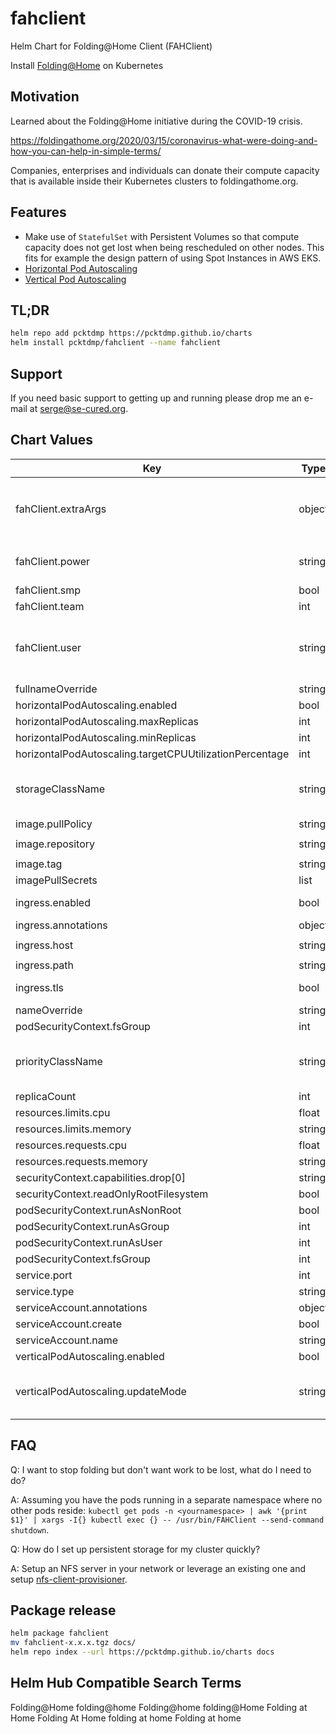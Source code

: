 # fahclient
Helm Chart for Folding@Home Client (FAHClient)

Install [Folding@Home](https://foldingathome.org/) on Kubernetes

## Motivation

Learned about the Folding@Home initiative during the COVID-19 crisis.

https://foldingathome.org/2020/03/15/coronavirus-what-were-doing-and-how-you-can-help-in-simple-terms/

Companies, enterprises and individuals can donate their compute capacity that is available inside their Kubernetes clusters to foldingathome.org.


## Features

* Make use of `StatefulSet` with Persistent Volumes so that compute capacity does not get lost when being rescheduled on other nodes.
This fits for example the design pattern of using Spot Instances in AWS EKS.
* [Horizontal Pod Autoscaling](https://kubernetes.io/docs/tasks/run-application/horizontal-pod-autoscale/)
* [Vertical Pod Autoscaling](https://github.com/kubernetes/autoscaler/tree/master/vertical-pod-autoscaler)

## TL;DR

```bash
helm repo add pcktdmp https://pcktdmp.github.io/charts
helm install pcktdmp/fahclient --name fahclient
```

## Support

If you need basic support to getting up and running please
drop me an e-mail at <serge@se-cured.org>.

## Chart Values

| Key | Type | Default | Description |
|-----|------|---------|-------------|
| fahClient.extraArgs | object | `{}` | Extra arguments for `FAHClient`, passed like `- --somearg=value`  |
| fahClient.power | string | `"full"` |  Valid values are `light`, `medium`, `full` |
| fahClient.smp | bool | `true` |  |
| fahClient.team | int | `0` | Team identifier |
| fahClient.user | string | `"Anonymous"` | The user you identify yourself with to Folding@Home |
| fullnameOverride | string | `""` |  |
| horizontalPodAutoscaling.enabled | bool | `false` |  |
| horizontalPodAutoscaling.maxReplicas | int | `1` |  |
| horizontalPodAutoscaling.minReplicas | int | `1` |  |
| horizontalPodAutoscaling.targetCPUUtilizationPercentage | int | `90` |  |
| storageClassName | string | `""` | When not specified take the default storage class |
| image.pullPolicy | string | `"Always"` |  |
| image.repository | string | `"foldingathome/fah-gpu"` |  |
| image.tag | string | `"latest"` |  |
| imagePullSecrets | list | `[]` |  |
| ingress.enabled | bool | `false` | Enable Ingress for WebUI |
| ingress.annotations | object | `{}` |  |
| ingress.host | string | `"chart-example.local"` |  |
| ingress.path | string | `/` |  |
| ingress.tls | bool | `false` | Enable TLS for Ingress |
| nameOverride | string | `""` |  |
| podSecurityContext.fsGroup | int | `9999` |  |
| priorityClassName | string | `nil` | When not specified, take the default priority class |
| replicaCount | int | `1` |  |
| resources.limits.cpu | float | `1` |  |
| resources.limits.memory | string | `"256Mi"` |  |
| resources.requests.cpu | float | `1` |  |
| resources.requests.memory | string | `"128Mi"` |  |
| securityContext.capabilities.drop[0] | string | `"ALL"` |  |
| securityContext.readOnlyRootFilesystem | bool | `false` |  |
| podSecurityContext.runAsNonRoot | bool | `true` |  |
| podSecurityContext.runAsGroup | int | `9999` |  |
| podSecurityContext.runAsUser | int | `9999` |  |
| podSecurityContext.fsGroup | int | `9999` |  |
| service.port | int | `80` |  |
| service.type | string | `"ClusterIP"` |  |
| serviceAccount.annotations | object | `{}` |  |
| serviceAccount.create | bool | `false` |  |
| serviceAccount.name | string | `nil` |  |
| verticalPodAutoscaling.enabled | bool | `false` |  |
| verticalPodAutoscaling.updateMode | string | `"Auto"` | Valid values are `Auto`, `Recreate`, `Initial`, `Off`  |

## FAQ

Q: I want to stop folding but don't want work to be lost, what do I need to do?

A: Assuming you have the pods running in a separate namespace where no other pods reside:
`kubectl get pods -n <yournamespace> | awk '{print $1}' | xargs -I{} kubectl exec {} -- /usr/bin/FAHClient --send-command shutdown`.

Q: How do I set up persistent storage for my cluster quickly?

A: Setup an NFS server in your network or leverage an existing one and setup [nfs-client-provisioner](https://github.com/kubernetes-incubator/external-storage/tree/master/nfs-client).

## Package release

```bash
helm package fahclient
mv fahclient-x.x.x.tgz docs/
helm repo index --url https://pcktdmp.github.io/charts docs
```

## Helm Hub Compatible Search Terms

Folding@Home
folding@home
Folding@home
folding@Home
Folding at Home
Folding At Home
folding at home
Folding at home
